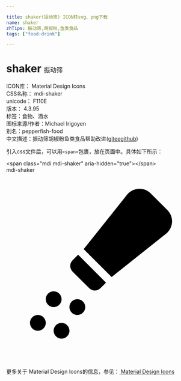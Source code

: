 ```yaml
---

title: shaker(振动筛) ICON转svg、png下载
name: shaker
zhTips: 振动筛,胡椒粉,鱼类食品
tags: ["food-drink"]

---
```


# shaker  <small style="font-size: 60%;font-weight: 100">振动筛</small>


<div class="detail-page">
<p>
<span>
ICON库：
<span class="badge-secondary badge">Material Design Icons</span> 
</span>
<br/>
<span>
CSS名称：
<span class="badge-secondary badge">mdi-shaker</span> 
</span>
<br/>
<span>
unicode：
<span class="badge-secondary badge">F110E</span> 
<copy-btn content='F110E' btn-title=""></copy-btn>
<copy-btn :content='String.fromCodePoint(parseInt("F110E", 16))' btn-title="复制U"></copy-btn>
</span>
<br/>
<span>
版本：
<span class="badge-secondary badge">4.3.95</span> 
</span><br/><span>标签：<span class="badge-light badge"><router-link to="/tags/food-drink.html">食物、酒水</router-link></span></span>
<br/>
<span>图标来源/作者：<span class="badge-light badge">Michael Irigoyen</span></span> 
<br/>
<span>别名：<span class="badge-light badge">pepper</span><span class="badge-light badge">fish-food</span></span><br/><span class="zh-detail">中文描述：<span class="badge-primary badge">振动筛</span><span class="badge-primary badge">胡椒粉</span><span class="badge-primary badge">鱼类食品</span><span class="help-link"><span>帮助改进</span>(<a href="https://gitee.com/liuwave/icon-helper/edit/master/json/material/shaker.json" target="_blank" rel="noopener noreferrer">gitee</a><a href="https://github.com/liuwave/icon-helper/edit/master/json/material/shaker.json" target="_blank" rel="noopener noreferrer">github</a></span>)</span><br/>
</p>
</div>
<div class="alert alert-dark">
  <i class="mdi mdi-shaker mdi-48px"></i>
  <i class="mdi mdi-shaker mdi-36px"></i>
  <i class="mdi mdi-shaker mdi-24px"></i>
  <i class="mdi mdi-shaker mdi-18px"></i>
</div>
<div>
  <p>引入css文件后，可以用<code>&lt;span&gt;</code>包裹，放在页面中。具体如下所示：    
  </p>
  <div class="alert alert-primary" style="font-size: 14px">
    &lt;span class="mdi mdi-shaker" aria-hidden="true"&gt;&lt;/span&gt;
    <copy-btn content='<span class="mdi mdi-shaker" aria-hidden="true"></span>'></copy-btn>
  </div>
  <div class="alert alert-secondary">
    <i class="mdi mdi-shaker"
    style="font-size: 24px"
    aria-hidden="true"></i> mdi-shaker
    <copy-btn content="mdi-shaker" btn-title="复制图标名称"></copy-btn>
  </div>
</div>
<div id="svg" class="svg-wrap">
<svg xmlns="http://www.w3.org/2000/svg" viewBox="0 0 24 24"><path d="M7 16C7 16.55 6.55 17 6 17S5 16.55 5 16C5 15.45 5.45 15 6 15S7 15.45 7 16M9 16C8.45 16 8 16.45 8 17S8.45 18 9 18 10 17.55 10 17 9.55 16 9 16M4 18C3.45 18 3 18.45 3 19S3.45 20 4 20 5 19.55 5 19 4.55 18 4 18M7 19C6.45 19 6 19.45 6 20S6.45 21 7 21 8 20.55 8 20 7.55 19 7 19M15.33 2.72L9.8 9.65L13.34 13.19L20.28 7.67C21.18 6.91 21.25 5.54 20.41 4.7L18.3 2.59C17.46 1.75 16.09 1.82 15.33 2.72M8.39 12.5L10.5 14.6C10.9 15 11.54 15 11.93 14.6L12.63 13.9L9.1 10.36L8.39 11.07C8 11.46 8 12.09 8.39 12.5Z" /></svg>
</div>
<detail full-name='mdi-shaker'></detail>
    
<div><p>更多关于 Material Design Icons的信息，参见：<a target="_blank" href="https://iconhelper.cn/material.html"> Material Design Icons</a>
</p></div>

